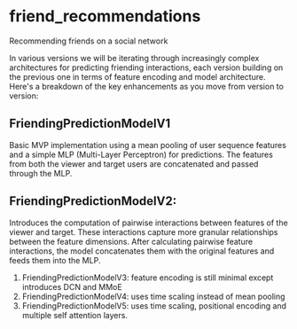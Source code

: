 # friend_recommendations
Recommending friends on a social network

In various versions we will be iterating through increasingly complex architectures for predicting friending interactions, each version building on the previous one in terms of feature encoding and model architecture. Here's a breakdown of the key enhancements as you move from version to version:

## FriendingPredictionModelV1

Basic MVP implementation using a mean pooling of user sequence features and a simple MLP (Multi-Layer Perceptron) for predictions.
The features from both the viewer and target users are concatenated and passed through the MLP.

## FriendingPredictionModelV2:

Introduces the computation of pairwise interactions between features of the viewer and target. These interactions capture more granular relationships between the feature dimensions.
After calculating pairwise feature interactions, the model concatenates them with the original features and feeds them into the MLP.

1. FriendingPredictionModelV3: feature encoding is still minimal except introduces DCN and MMoE
2. FriendingPredictionModelV4: uses time scaling instead of mean pooling
3. FriendingPredictionModelV5: uses time scaling, positional encoding and multiple self attention layers.

